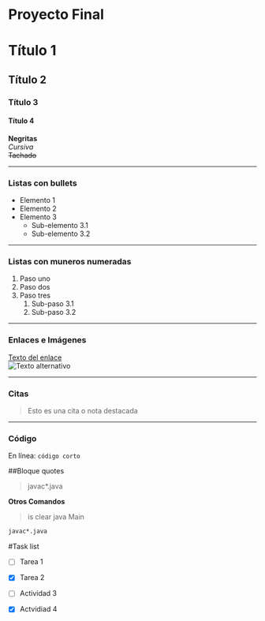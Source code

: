 # Proyecto Final
# Título 1
## Título 2
### Título 3
#### Título 4

**Negritas**  
*Cursiva*  
~~Tachado~~

---

### Listas con bullets

- Elemento 1
- Elemento 2
- Elemento 3
  - Sub-elemento 3.1
  - Sub-elemento 3.2

---

### Listas con muneros numeradas

1. Paso uno
2. Paso dos
3. Paso tres
   1. Sub-paso 3.1
   2. Sub-paso 3.2

---

### Enlaces e Imágenes

[Texto del enlace](https://ejemplo.com)  
![Texto alternativo](https://ruta-de-la-imagen.png)

---

### Citas

> Esto es una cita o nota destacada

---

### Código

En línea: `código corto`

##Bloque quotes
>javac*.java

**Otros Comandos**
>is
>clear
>java Main

  ```bash
javac*.java
  ```
#Task list
- [ ] Tarea 1
- [x] Tarea 2 
- [ ] Actividad 3
- [x] Actvidiad 4






